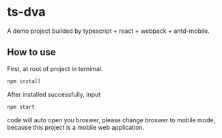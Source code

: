 # ts-dva

A demo project builded by typescript + react + webpack + antd-mobile.

## How to use

First, at root of project in ternimal.

``` bash
npm install
```

After installed successfully, input

``` bash
npm start
```

code will auto open you broswer, please change broswer to mobile mode, because this project is a mobile web application.
